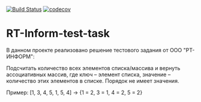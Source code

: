 [![Build Status](https://app.travis-ci.com/Azamat-Sult/RT-Inform-test-task.svg?branch=master)](https://app.travis-ci.com/Azamat-Sult/RT-Inform-test-task)
[![codecov](https://codecov.io/gh/Azamat-Sult/RT-Inform-test-task/branch/main/graph/badge.svg?token=iocEn8Jl2y)](https://codecov.io/gh/Azamat-Sult/RT-Inform-test-task)
# RT-Inform-test-task

В данном проекте реализовано решение тестового задания от ООО "РТ-ИНФОРМ":

Подсчитать количество всех элементов списка/массива и вернуть ассоциативных массив, где ключ – элемент списка, значение – количество этих элементов в списке. Порядок не имеет значения.

Пример: [1, 3, 4, 5, 1, 5, 4] -> {1 = 2, 3 = 1, 4 = 2, 5 = 2}